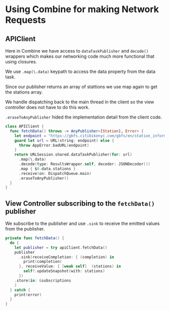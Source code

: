 # Using Combine for making Network Requests

## APIClient 

Here in Combine we have access to `dataTaskPublisher` and `decode()` wrappers which makes our networking code much more functional that using closures. 

We use `.map(\.data)` keypath to access the data property from the data task. 

Since our publisher returns an array of stattions we use map again to get the stations array. 

We handle dispatching back to the main thread in the client so the view controller does not have to do this work. 

`.eraseToAnyPublisher` hided the implementation detail from the client code. 

```swift 
class APIClient {
  func fetchData() throws -> AnyPublisher<[Station], Error> {
    let endpoint = "https://gbfs.citibikenyc.com/gbfs/en/station_information.json"
    guard let url = URL(string: endpoint) else {
      throw AppError.badURL(endpoint)
    }
    return URLSession.shared.dataTaskPublisher(for: url)
      .map(\.data)
      .decode(type: ResultsWrapper.self, decoder: JSONDecoder())
      .map { $0.data.stations }
      .receive(on: DispatchQueue.main)
      .eraseToAnyPublisher()
  }
}
```

## View Controller subscribing to the `fetchData()` publisher

We subscribe to the publisher and use `.sink` to receive the emitted values from the publisher. 

```swift 
private func fetchData() {
  do {
    let publisher = try apiClient.fetchData()
    publisher
      .sink(receiveCompletion: { (completion) in
        print(completion)
      }, receiveValue: { [weak self]  (stations) in
        self?.updateSnapshot(with: stations)
      })
    .store(in: &subscriptions
    )
  } catch {
    print(error)
  }
}
```
